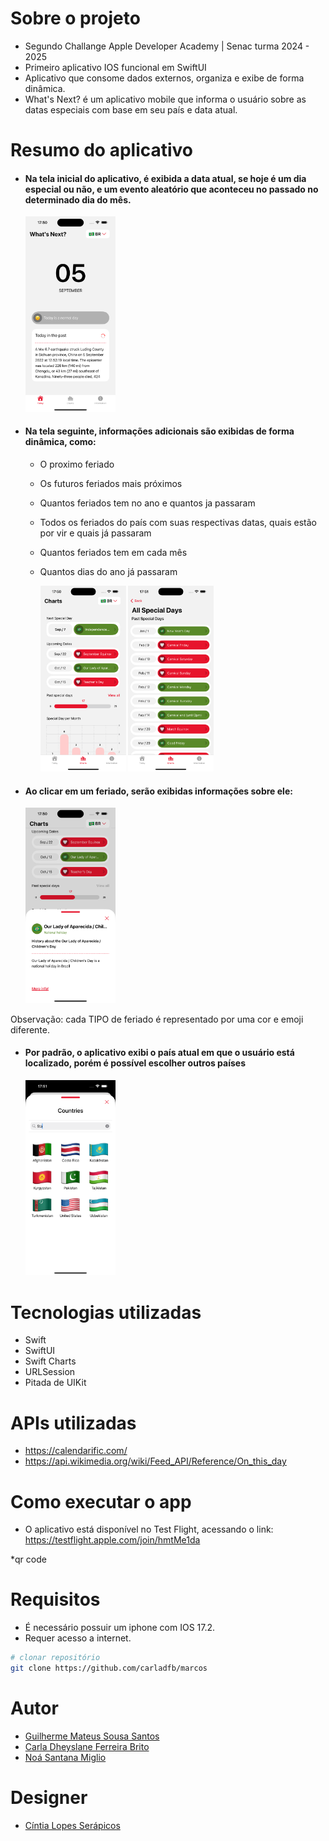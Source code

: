 # Sobre o projeto

- Segundo Challange Apple Developer Academy | Senac turma 2024 - 2025
- Primeiro aplicativo IOS funcional em SwiftUI
- Aplicativo que consome dados externos, organiza e exibe de forma dinâmica.
- What's Next? é um aplicativo mobile que informa o usuário sobre as datas especiais com base em seu país e data atual.

# Resumo do aplicativo

- #### Na tela inicial do aplicativo, é exibida a data atual, se hoje é um dia especial ou não, e um evento aleatório que aconteceu no passado no determinado dia do mês.

      

     <img width="30%" src="https://github.com/carladfb/marcos/blob/main/Assets/telaInicial.png"/>

- #### Na tela seguinte, informações adicionais são exibidas de forma dinâmica, como:

   - O proximo feriado
   - Os futuros feriados mais próximos
   - Quantos feriados tem no ano e quantos ja passaram
   - Todos os feriados do país com suas respectivas datas, quais estão por vir e quais já passaram
   - Quantos feriados tem em cada mês
   - Quantos dias do ano já passaram

      <div style="display-flex">
         <img width="30%" src="https://github.com/carladfb/marcos/blob/main/Assets/telaDados.png"/>
         <img width="30%" src="https://github.com/carladfb/marcos/blob/main/Assets/telaTodasAsDatas.png"/>
      </div>
 
   

- #### Ao clicar em um feriado, serão exibidas informações sobre ele:


     <img width="30%" src="https://github.com/carladfb/marcos/blob/main/Assets/sheetInformacoesDia.png"/>

Observação: cada TIPO de feriado é representado por uma cor e emoji diferente.

- #### Por padrão, o aplicativo exibi o país atual em que o usuário está localizado, porém é possível escolher outros países


     <img width="30%" src="https://github.com/carladfb/marcos/blob/main/Assets/sheetBuscarPais.png"/>
  
# Tecnologias utilizadas
- Swift
- SwiftUI
- Swift Charts
- URLSession
- Pitada de UIKit

# APIs utilizadas
- https://calendarific.com/
- https://api.wikimedia.org/wiki/Feed_API/Reference/On_this_day

# Como executar o app

- O aplicativo está disponível no Test Flight, acessando o link: https://testflight.apple.com/join/hmtMe1da

*qr code
  
# Requisitos

- É necessário possuir um iphone com IOS 17.2.
- Requer acesso a internet.
  
```bash
# clonar repositório
git clone https://github.com/carladfb/marcos
```

# Autor

- [Guilherme Mateus Sousa Santos](https://github.com/Domiuau)
- [Carla Dheyslane Ferreira Brito](https://github.com/carladfb) 
- [Noá Santana Miglio](https://github.com/Noivtroivsky)

# Designer

- [Cíntia Lopes Serápicos](https://www.behance.net/cintiaserapicos1)

